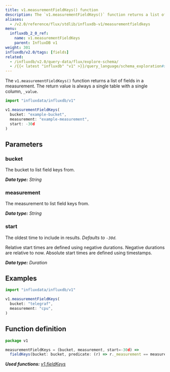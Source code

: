 ```yaml
---
title: v1.measurementFieldKeys() function
description: The `v1.measurementFieldKeys()` function returns a list of fields in a measurement.
aliases:
  - /v2.0/reference/flux/stdlib/influxdb-v1/measurementfieldkeys
menu:
  influxdb_2_0_ref:
    name: v1.measurementFieldKeys
    parent: InfluxDB v1
weight: 301
influxdb/v2.0/tags: [fields]
related:
  - /influxdb/v2.0/query-data/flux/explore-schema/
  - /{{< latest "influxdb" "v1" >}}/query_language/schema_exploration#show-field-keys, SHOW FIELD KEYS in InfluxQL
---
```


The `v1.measurementFieldKeys()` function returns a list of fields in a measurement.
The return value is always a single table with a single column, `_value`.

```js
import "influxdata/influxdb/v1"

v1.measurementFieldKeys(
  bucket: "example-bucket",
  measurement: "example-measurement",
  start: -30d
)
```

## Parameters

### bucket
The bucket to list field keys from.

_**Data type:** String_

### measurement
The measurement to list field keys from.

_**Data type:** String_

### start
The oldest time to include in results.
_Defaults to `-30d`._

Relative start times are defined using negative durations.
Negative durations are relative to now.
Absolute start times are defined using timestamps.

_**Data type:** Duration_

## Examples
```js
import "influxdata/influxdb/v1"

v1.measurementFieldKeys(
  bucket: "telegraf",
  measurement: "cpu",
)
```

## Function definition
```js
package v1

measurementFieldKeys = (bucket, measurement, start=-30d) =>
  fieldKeys(bucket: bucket, predicate: (r) => r._measurement == measurement, start: start)
```

_**Used functions:**
[v1.fieldKeys](/influxdb/v2.0/reference/flux/stdlib/influxdb-v1/fieldkeys/)_
